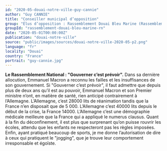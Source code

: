 ```yaml
---
id: "2020-05-douai-notre-ville-guy-cannie"
author: "Guy CANNIE"
title: "Conseiller municipal d’opposition"
group: "Élus d’opposition : Rassemblement Douai Bleu Marine (Rassemblement National)"
groupId: "rassemblement-douai-bleu-marine-rn"
date: "2020-05-01T00:00:00Z"
publication: "douai-notre-ville"
source: "public/images/sources/douai-notre-ville-2020-05-p2.png"
language: "fr"
locality: "Douai"
country: "France"
portrait: "guy-cannie.jpg"
---
```


**Le Rassemblement National : "Gouverner c’est prévoir".**
Dans sa dernière allocution, Emmanuel Macron a reconnu les failles et les insuffisances de son gouvernement. Si "Gouverner c’est prévoir", il faut admettre que depuis plus de deux ans qu’il est au pouvoir, Emmanuel Macron et son Premier ministre n’ont, en matière de santé, rien anticipé contrairement à l’Allemagne.
L’Allemagne, c’est 28000 lits de réanimation tandis que la France n’en disposait que de 5 000. L’Allemagne c’est 40000 lits depuis le début de la crise, la France 14000. L’Allemagne c’est une démographie médicale meilleure que la France qui a appliqué le numerus clausus.
Quant à la fin du déconfinement, il est plus que surprenant qu’on puisse rouvrir les écoles, attendu que les enfants ne respecteront pas les règles imposées.
Enfin, ayant pratiqué beaucoup de sports, je me donne l’autorisation de dire à ceux qui pratiquent le "jogging", que je trouve leur comportement irresponsable et égoïste.
